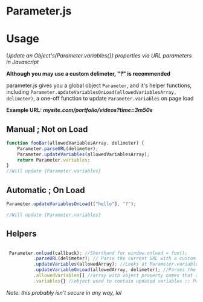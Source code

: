 # Parameter.js

# Usage

*Update an Object's(Parameter.variables{}) properties via URL parameters in Javascript*

**Although you may use a custom delimeter, "*?*" is recommended**

parameter.js gives you a global object `Parameter`, and it's helper functions, including `Parameter.updateVariablesOnLoad(allowedVariablesArray, delimeter)`, a one-off function to update `Parameter.variables` on page load

**Example URL: *mysite.com/portfolio/videos?time=3m50s***

## Manual ; Not on Load
```javascript
function fooBar(allowedVariablesArray, delimeter) {
    Parameter.parseURL(delimeter);
    Parameter.updateVariables(allowedVariablesArray);
    return Parameter.variables;
}
//Will update {Parameter.variables}
```

## Automatic ;  On Load
```javascript
Parameter.updateVariablesOnLoad(["hello"], "?");

//Will update {Parameter.variables}
```

## Helpers 
```javascript

 Parameter.onload(callback); //Shorthand for window.onload = foo();
          .parseURL(delimeter); // Parse the current URL with a custom delimeter
          .updateVariables(allowedArray); //Looks at Parameter.variables and updates the variable if the variable is in allowedArray
          .updateVariableOnLoad(allowedArray, delimeter); //Parses the current URL on page load and updates allowed variables
          .allowedVariables[] //array with object property names that are allowed to be changed
          .variables{} //object used to contain updated variables ;; Parameter.variables[propName] = passedValue;  
```

*Note: this probably isn't secure in any way, lol* 

